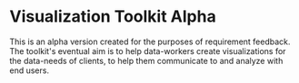 # Visualization Toolkit Alpha

This is an alpha version created for the purposes of requirement feedback. The toolkit's eventual aim is to help data-workers create visualizations for the data-needs of clients, to help them communicate to and analyze with end users. 
